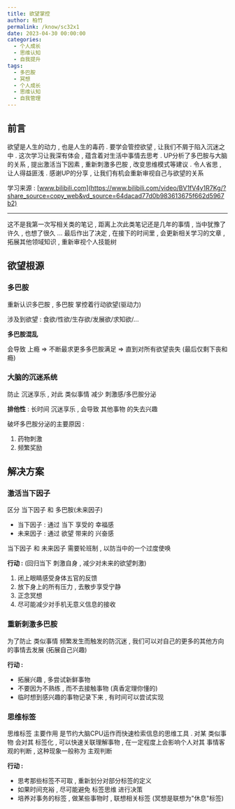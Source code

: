 ```yaml
---
title: 欲望掌控
author: 柏竹
permalink: /know/sc32x1
date: 2023-04-30 00:00:00
categories: 
  - 个人成长
  - 思维认知
  - 自我提升
tags: 
  - 多巴胺
  - 冥想
  - 个人成长
  - 思维认知
  - 自我管理
---
```


## 前言

欲望是人生的动力 , 也是人生的毒药 . 要学会管控欲望 , 让我们不屑于陷入沉迷之中 . 这次学习让我深有体会 , 蕴含着对生活中事情去思考 . UP分析了多巴胺与大脑的关系 , 提出激活当下因素 , 重新刺激多巴胺 , 改变思维模式等建议 . 令人省思 , 让人得益匪浅 . 感谢UP的分享 , 让我们有机会重新审视自己与欲望的关系

学习来源 : [www.bilibili.com](https://www.bilibili.com/video/BV1fV4y1R7Kg/?share_source=copy_web&vd_source=64dacad77d0b983613675f662d5967b2)

---

这不是我第一次写相关类的笔记 , 距离上次此类笔记还是几年的事情 , 当中犹豫了许久 , 也想了很久 ... 最后作出了决定 , 在接下的时间里 , 会更新相关学习的文章 , 拓展其他领域知识 , 重新审视个人技能树

## 欲望根源

### 多巴胺

重新认识多巴胺 , 多巴胺 掌控着行动欲望(驱动力)

涉及到欲望 : 食欲/性欲/生存欲/发展欲/求知欲/...

**多巴胺混乱** 

会导致 上瘾 => 不断最求更多多巴胺满足 => 直到对所有欲望丧失 (最后仅剩下丧和瘾)

### 大脑的沉迷系统

防止 沉迷享乐 , 对此 类似事情 减少 刺激感/多巴胺分泌

**排他性** : 长时间 沉迷享乐 , 会导致 其他事物 的失去兴趣

破坏多巴胺分泌的主要原因 : 

1. 药物刺激
2. 频繁奖励

## 解决方案

### 激活当下因子

区分 当下因子 和 多巴胺(未来因子)

- 当下因子 : 通过 当下 享受的 幸福感
- 未来因子 : 通过 欲望 带来的 兴奋感

当下因子 和 未来因子 需要轮班制 , 以防当中的一个过度使唤 

**行动 :** (回归当下 刺激自身 , 减少对未来的欲望刺激)

1. 闭上眼睛感受身体五官的反馈
2. 放下身上的所有压力 , 去散步享受宁静
3. 正念冥想
4. 尽可能减少对手机无意义信息的接收

### 重新刺激多巴胺

为了防止 类似事情 频繁发生而触发的防沉迷 , 我们可以对自己的更多的其他方向的事情去发展 (拓展自己兴趣)

**行动 :** 

- 拓展兴趣 , 多尝试新鲜事物
- 不要因为不熟练 , 而不去接触事物 (真香定理你懂的)
- 临时想到感兴趣的事物记录下来 , 有时间可以尝试实现

### 思维标签

思维标签 主要作用 是节约大脑CPU运作而快速检索信息的思维工具 . 对某 类似事物 会对其 标签化 , 可以快速关联理解事物 , 在一定程度上会影响个人对其 事情客观的判断 , 这种现象一般称为 主观判断

**行动 :** 

- 思考那些标签不可取 , 重新划分对部分标签的定义
- 如果时间充裕 , 尽可能避免 标签思维 进行决策
- 培养对事务的标签 , 做某些事物时 , 联想相关标签 (冥想是联想为"休息"标签) 





